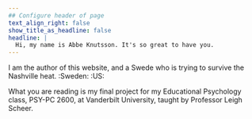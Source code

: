 ```yaml
---
## Configure header of page
text_align_right: false
show_title_as_headline: false
headline: |
  Hi, my name is Abbe Knutsson. It's so great to have you.
---
```


<!-- this is a subheadline -->
I am the author of this website, and a Swede who is trying to survive the Nashville heat. :Sweden: :US:

What you are reading is my final project for my Educational Psychology class, PSY-PC 2600, at Vanderbilt University, taught by Professor Leigh Scheer. 